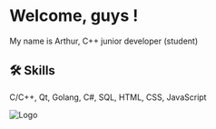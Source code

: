# Welcome, guys !

My name is Arthur, C++ junior developer (student)


## 🛠 Skills
C/C++, Qt, Golang, C#, SQL, HTML, CSS, JavaScript


![Logo](https://cdn-ilbnbgd.nitrocdn.com/DmbmBmOWioNwhwhvqRywPErjVBHKZywW/assets/images/optimized/rev-2bb310a/www.emertxe.com/wp-content/uploads/2023/12/Qt-Application-Programming-with-C-1.png)
